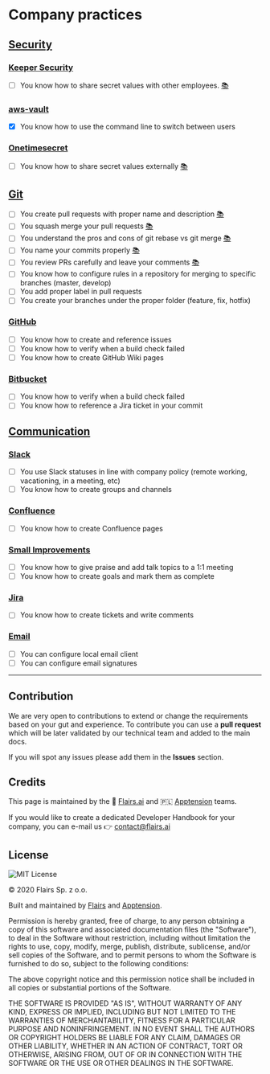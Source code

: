 Company practices
=================

[Security](/Technical%20Stack/Mobile%20Developer/Company%20best%20practices.md#security)
----------------------------------------------------------------------------------------

### [Keeper Security](/Technical%20Stack/Mobile%20Developer/Company%20best%20practices.md#keeper-security)

*   [ ] You know how to share secret values with other employees. [:books:](https://docs.keeper.io/user-guides/)

### [aws-vault](/Technical%20Stack/Mobile%20Developer/Company%20best%20practices.md#aws-vault)

*   [x] You know how to use the command line to switch between users

### [Onetimesecret](/Technical%20Stack/Mobile%20Developer/Company%20best%20practices.md#onetimesecret)

*   [ ] You know how to share secret values externally [:books:](https://support.painchek.com/hc/en-us/articles/360038504674-How-to-use-One-Time-Secret)

[Git](/Technical%20Stack/Mobile%20Developer/Company%20best%20practices.md#git)
------------------------------------------------------------------------------

*   [ ] You create pull requests with proper name and description [:books:](https://medium.com/@hugooodias/the-anatomy-of-a-perfect-pull-request-567382bb6067)
*   [ ] You squash merge your pull requests [:books:](https://blog.pairworking.com/why-you-should-care-about-squash-and-merge-in-git-675856bf66b0)
*   [ ] You understand the pros and cons of git rebase vs git merge [:books:](https://www.atlassian.com/git/tutorials/merging-vs-rebasing)
*   [ ] You name your commits properly [:books:](https://chris.beams.io/posts/git-commit/)
*   [ ] You review PRs carefully and leave your comments [:books:](https://www.pullrequest.com/blog/what-belongs-in-an-effective-code-review-checklist/)
*   [ ] You know how to configure rules in a repository for merging to specific branches (master, develop)
*   [ ] You add proper label in pull requests
*   [ ] You create your branches under the proper folder (feature, fix, hotfix)

### [GitHub](/Technical%20Stack/Mobile%20Developer/Company%20best%20practices.md#git-hub)

*   [ ] You know how to create and reference issues
*   [ ] You know how to verify when a build check failed
*   [ ] You know how to create GitHub Wiki pages

### [Bitbucket](/Technical%20Stack/Mobile%20Developer/Company%20best%20practices.md#bitbucket)

*   [ ] You know how to verify when a build check failed
*   [ ] You know how to reference a Jira ticket in your commit

[Communication](/Technical%20Stack/Mobile%20Developer/Company%20best%20practices.md#communication)
--------------------------------------------------------------------------------------------------

### [Slack](/Technical%20Stack/Mobile%20Developer/Company%20best%20practices.md#slack)

*   [ ] You use Slack statuses in line with company policy (remote working, vacationing, in a meeting, etc)
*   [ ] You know how to create groups and channels

### [Confluence](/Technical%20Stack/Mobile%20Developer/Company%20best%20practices.md#confluence)

*   [ ] You know how to create Confluence pages

### [Small Improvements](/Technical%20Stack/Mobile%20Developer/Company%20best%20practices.md#small-improvements)

*   [ ] You know how to give praise and add talk topics to a 1:1 meeting
*   [ ] You know how to create goals and mark them as complete

### [Jira](/Technical%20Stack/Mobile%20Developer/Company%20best%20practices.md#jira)

*   [ ] You know how to create tickets and write comments

### [Email](/Technical%20Stack/Mobile%20Developer/Company%20best%20practices.md#email)

*   [ ] You can configure local email client
*   [ ] You can configure email signatures

* * *

Contribution
------------

We are very open to contributions to extend or change the requirements based on your gut and experience. To contribute you can use a **pull request** which will be later validated by our technical team and added to the main docs.

If you will spot any issues please add them in the **Issues** section.

Credits
-------

This page is maintained by the 🔹 [Flairs.ai](http://Flairs.ai) and 🇵🇱 [Apptension](https://apptension.com) teams.

If you would like to create a dedicated Developer Handbook for your company, you can e-mail us 👉 [contact@flairs.ai](mailto:contact@flairs.ai)

License
-------

![MIT License](https://img.shields.io/badge/License-MIT-blue.svg)

© 2020 Flairs Sp. z o.o.

Built and maintained by [Flairs](https://www.flairs.ai) and [Apptension](https://apptension.com).

Permission is hereby granted, free of charge, to any person obtaining a copy of this software and associated documentation files (the "Software"), to deal in the Software without restriction, including without limitation the rights to use, copy, modify, merge, publish, distribute, sublicense, and/or sell copies of the Software, and to permit persons to whom the Software is furnished to do so, subject to the following conditions:

The above copyright notice and this permission notice shall be included in all copies or substantial portions of the Software.

THE SOFTWARE IS PROVIDED "AS IS", WITHOUT WARRANTY OF ANY KIND, EXPRESS OR IMPLIED, INCLUDING BUT NOT LIMITED TO THE WARRANTIES OF MERCHANTABILITY, FITNESS FOR A PARTICULAR PURPOSE AND NONINFRINGEMENT. IN NO EVENT SHALL THE AUTHORS OR COPYRIGHT HOLDERS BE LIABLE FOR ANY CLAIM, DAMAGES OR OTHER LIABILITY, WHETHER IN AN ACTION OF CONTRACT, TORT OR OTHERWISE, ARISING FROM, OUT OF OR IN CONNECTION WITH THE SOFTWARE OR THE USE OR OTHER DEALINGS IN THE SOFTWARE.
